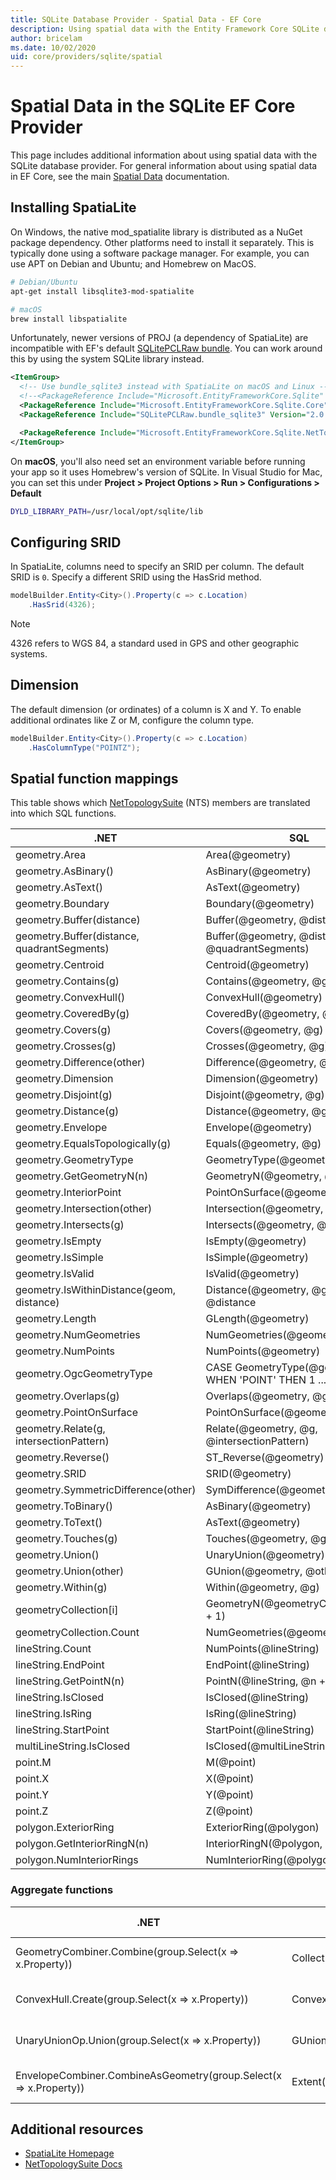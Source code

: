 ```yaml
---
title: SQLite Database Provider - Spatial Data - EF Core
description: Using spatial data with the Entity Framework Core SQLite database provider
author: bricelam
ms.date: 10/02/2020
uid: core/providers/sqlite/spatial
---
```

# Spatial Data in the SQLite EF Core Provider

This page includes additional information about using spatial data with the SQLite database provider. For general information about using spatial data in EF Core, see the main [Spatial Data](xref:core/modeling/spatial) documentation.

## Installing SpatiaLite

On Windows, the native mod_spatialite library is distributed as a NuGet package dependency. Other platforms need to install it separately. This is typically done using a software package manager. For example, you can use APT on Debian and Ubuntu; and Homebrew on MacOS.

```bash
# Debian/Ubuntu
apt-get install libsqlite3-mod-spatialite

# macOS
brew install libspatialite
```

Unfortunately, newer versions of PROJ (a dependency of SpatiaLite) are incompatible with EF's default [SQLitePCLRaw bundle](/dotnet/standard/data/sqlite/custom-versions#bundles). You can work around this by using the system SQLite library instead.

```xml
<ItemGroup>
  <!-- Use bundle_sqlite3 instead with SpatiaLite on macOS and Linux -->
  <!--<PackageReference Include="Microsoft.EntityFrameworkCore.Sqlite" Version="3.1.0" />-->
  <PackageReference Include="Microsoft.EntityFrameworkCore.Sqlite.Core" Version="3.1.0" />
  <PackageReference Include="SQLitePCLRaw.bundle_sqlite3" Version="2.0.4" />

  <PackageReference Include="Microsoft.EntityFrameworkCore.Sqlite.NetTopologySuite" Version="3.1.0" />
</ItemGroup>
```

On **macOS**, you'll also need set an environment variable before running your app so it uses Homebrew's version of SQLite. In Visual Studio for Mac, you can set this under **Project > Project Options > Run > Configurations > Default**

```bash
DYLD_LIBRARY_PATH=/usr/local/opt/sqlite/lib
```

## Configuring SRID

In SpatiaLite, columns need to specify an SRID per column. The default SRID is `0`. Specify a different SRID using the HasSrid method.

```csharp
modelBuilder.Entity<City>().Property(c => c.Location)
    .HasSrid(4326);
```

> [!NOTE]
> 4326 refers to WGS 84, a standard used in GPS and other geographic systems.

## Dimension

The default dimension (or ordinates) of a column is X and Y. To enable additional ordinates like Z or M, configure the column type.

```csharp
modelBuilder.Entity<City>().Property(c => c.Location)
    .HasColumnType("POINTZ");
```

## Spatial function mappings

This table shows which [NetTopologySuite](https://nettopologysuite.github.io/NetTopologySuite/) (NTS) members are translated into which SQL functions.

.NET                                        | SQL
------------------------------------------- | ---
geometry.Area                               | Area(@geometry)
geometry.AsBinary()                         | AsBinary(@geometry)
geometry.AsText()                           | AsText(@geometry)
geometry.Boundary                           | Boundary(@geometry)
geometry.Buffer(distance)                   | Buffer(@geometry, @distance)
geometry.Buffer(distance, quadrantSegments) | Buffer(@geometry, @distance, @quadrantSegments)
geometry.Centroid                           | Centroid(@geometry)
geometry.Contains(g)                        | Contains(@geometry, @g)
geometry.ConvexHull()                       | ConvexHull(@geometry)
geometry.CoveredBy(g)                       | CoveredBy(@geometry, @g)
geometry.Covers(g)                          | Covers(@geometry, @g)
geometry.Crosses(g)                         | Crosses(@geometry, @g)
geometry.Difference(other)                  | Difference(@geometry, @other)
geometry.Dimension                          | Dimension(@geometry)
geometry.Disjoint(g)                        | Disjoint(@geometry, @g)
geometry.Distance(g)                        | Distance(@geometry, @g)
geometry.Envelope                           | Envelope(@geometry)
geometry.EqualsTopologically(g)             | Equals(@geometry, @g)
geometry.GeometryType                       | GeometryType(@geometry)
geometry.GetGeometryN(n)                    | GeometryN(@geometry, @n + 1)
geometry.InteriorPoint                      | PointOnSurface(@geometry)
geometry.Intersection(other)                | Intersection(@geometry, @other)
geometry.Intersects(g)                      | Intersects(@geometry, @g)
geometry.IsEmpty                            | IsEmpty(@geometry)
geometry.IsSimple                           | IsSimple(@geometry)
geometry.IsValid                            | IsValid(@geometry)
geometry.IsWithinDistance(geom, distance)   | Distance(@geometry, @geom) <= @distance
geometry.Length                             | GLength(@geometry)
geometry.NumGeometries                      | NumGeometries(@geometry)
geometry.NumPoints                          | NumPoints(@geometry)
geometry.OgcGeometryType                    | CASE GeometryType(@geometry) WHEN 'POINT' THEN 1 ... END
geometry.Overlaps(g)                        | Overlaps(@geometry, @g)
geometry.PointOnSurface                     | PointOnSurface(@geometry)
geometry.Relate(g, intersectionPattern)     | Relate(@geometry, @g, @intersectionPattern)
geometry.Reverse()                          | ST_Reverse(@geometry)
geometry.SRID                               | SRID(@geometry)
geometry.SymmetricDifference(other)         | SymDifference(@geometry, @other)
geometry.ToBinary()                         | AsBinary(@geometry)
geometry.ToText()                           | AsText(@geometry)
geometry.Touches(g)                         | Touches(@geometry, @g)
geometry.Union()                            | UnaryUnion(@geometry)
geometry.Union(other)                       | GUnion(@geometry, @other)
geometry.Within(g)                          | Within(@geometry, @g)
geometryCollection[i]                       | GeometryN(@geometryCollection, @i + 1)
geometryCollection.Count                    | NumGeometries(@geometryCollection)
lineString.Count                            | NumPoints(@lineString)
lineString.EndPoint                         | EndPoint(@lineString)
lineString.GetPointN(n)                     | PointN(@lineString, @n + 1)
lineString.IsClosed                         | IsClosed(@lineString)
lineString.IsRing                           | IsRing(@lineString)
lineString.StartPoint                       | StartPoint(@lineString)
multiLineString.IsClosed                    | IsClosed(@multiLineString)
point.M                                     | M(@point)
point.X                                     | X(@point)
point.Y                                     | Y(@point)
point.Z                                     | Z(@point)
polygon.ExteriorRing                        | ExteriorRing(@polygon)
polygon.GetInteriorRingN(n)                 | InteriorRingN(@polygon, @n + 1)
polygon.NumInteriorRings                    | NumInteriorRing(@polygon)

### Aggregate functions

.NET                                                              | SQL                           | Added in
----------------------------------------------------------------- | ----------------------------- | --------
GeometryCombiner.Combine(group.Select(x => x.Property))           | Collect(Property)             | EF Core 7.0
ConvexHull.Create(group.Select(x => x.Property))                  | ConvexHull(Collect(Property)) | EF Core 7.0
UnaryUnionOp.Union(group.Select(x => x.Property))                 | GUnion(Property)              | EF Core 7.0
EnvelopeCombiner.CombineAsGeometry(group.Select(x => x.Property)) | Extent(Property)              | EF Core 7.0

## Additional resources

* [SpatiaLite Homepage](https://www.gaia-gis.it/fossil/libspatialite)
* [NetTopologySuite Docs](https://nettopologysuite.github.io/NetTopologySuite/)
